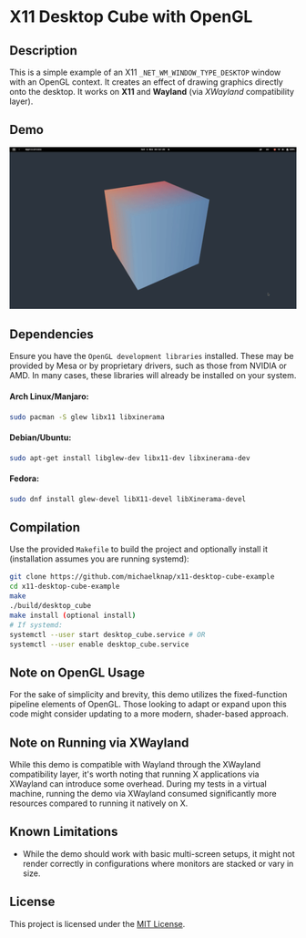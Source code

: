 # X11 Desktop Cube with OpenGL

## Description

This is a simple example of an X11 `_NET_WM_WINDOW_TYPE_DESKTOP` window with an OpenGL context. It creates an effect of drawing graphics directly onto the desktop. It works on **X11** and **Wayland** (via *XWayland* compatibility layer).

## Demo

![](screenshots/24fps.gif)


## Dependencies

Ensure you have the `OpenGL development libraries` installed. These may be provided by Mesa or by proprietary drivers, such as those from NVIDIA or AMD. In many cases, these libraries will already be installed on your system.

#### Arch Linux/Manjaro:
```bash
sudo pacman -S glew libx11 libxinerama
```
#### Debian/Ubuntu:
```bash
sudo apt-get install libglew-dev libx11-dev libxinerama-dev
```
#### Fedora:
```bash
sudo dnf install glew-devel libX11-devel libXinerama-devel
```

## Compilation

Use the provided `Makefile` to build the project and optionally install it (installation assumes you are running systemd):

```bash
git clone https://github.com/michaelknap/x11-desktop-cube-example
cd x11-desktop-cube-example
make
./build/desktop_cube
make install (optional install)
# If systemd:
systemctl --user start desktop_cube.service # OR
systemctl --user enable desktop_cube.service
```

## Note on OpenGL Usage

For the sake of simplicity and brevity, this demo utilizes the fixed-function pipeline elements of OpenGL. Those looking to adapt or expand upon this code might consider updating to a more modern, shader-based approach.

## Note on Running via XWayland

While this demo is compatible with Wayland through the XWayland compatibility layer, it's worth noting that running X applications via XWayland can introduce some overhead. During my tests in a virtual machine, running the demo via XWayland consumed significantly more resources compared to running it natively on X.

## Known Limitations

- While the demo should work with basic multi-screen setups, it might not render correctly in configurations where monitors are stacked or vary in size.


## License

This project is licensed under the [MIT License](LICENSE).